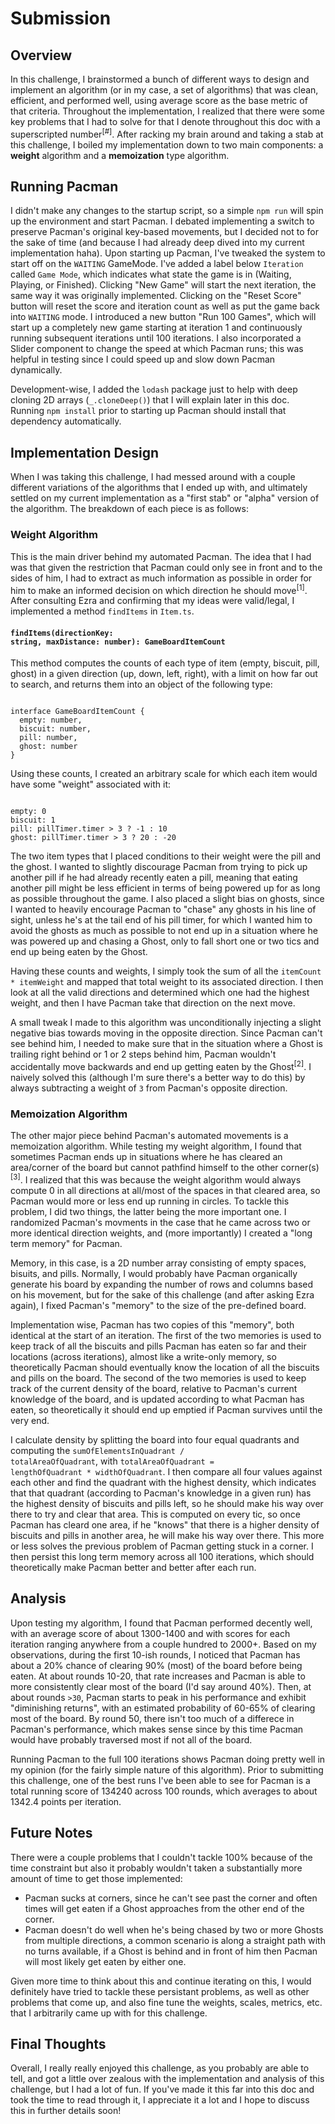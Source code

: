 # Submission

## Overview

In this challenge, I brainstormed a bunch of different ways to design and implement an algorithm (or in my case, a set of algorithms) that was clean, efficient, and performed well, using average score as the base metric of that criteria. Throughout the implementation, I realized that there were some key problems that I had to solve for that I denote throughout this doc with a superscripted number<sup>[#]</sup>. After racking my brain around and taking a stab at this challenge, I boiled my implementation down to two main components: a <b>weight</b> algorithm and a <b>memoization</b> type algorithm.

## Running Pacman

I didn't make any changes to the startup script, so a simple <code>npm run</code> will spin up the environment and start Pacman. I debated implementing a switch to preserve Pacman's original key-based movements, but I decided not to for the sake of time (and because I had already deep dived into my current implementation haha). Upon starting up Pacman, I've tweaked the system to start off on the <code>WAITING</code> GameMode. I've added a label below <code>Iteration</code> called <code>Game Mode</code>, which indicates what state the game is in (Waiting, Playing, or Finished). Clicking "New Game" will start the next iteration, the same way it was originally implemented. Clicking on the "Reset Score" button will reset the score and iteration count as well as put the game back into <code>WAITING</code> mode. I introduced a new button "Run 100 Games", which will start up a completely new game starting at iteration 1 and continuously running subsequent iterations until 100 iterations. I also incorporated a Slider component to change the speed at which Pacman runs; this was helpful in testing since I could speed up and slow down Pacman dynamically.

Development-wise, I added the <code>lodash</code> package just to help with deep cloning 2D arrays (<code>_.cloneDeep()</code>) that I will explain later in this doc. Running <code>npm install</code> prior to starting up Pacman should install that dependency automatically.

## Implementation Design

When I was taking this challenge, I had messed around with a couple different variations of the algorithms that I ended up with, and ultimately settled on my current implementation as a "first stab" or "alpha" version of the algorithm. The breakdown of each piece is as follows:

### Weight Algorithm

This is the main driver behind my automated Pacman. The idea that I had was that given the restriction that Pacman could only see in front and to the sides of him, I had to extract as much information as possible in order for him to make an informed decision on which direction he should move<sup>[1]</sup>. After consulting Ezra and confirming that my ideas were valid/legal, I implemented a method <code>findItems</code> in <code>Item.ts</code>.

#### <code>findItems(directionKey: string, maxDistance: number): GameBoardItemCount</code>

This method computes the counts of each type of item (empty, biscuit, pill, ghost) in a given direction (up, down, left, right), with a limit on how far out to search, and returns them into an object of the following type:

<pre><code>
interface GameBoardItemCount {
  empty: number,
  biscuit: number,
  pill: number,
  ghost: number
}
</code></pre>

Using these counts, I created an arbitrary scale for which each item would have some "weight" associated with it:

<pre><code>
empty: 0
biscuit: 1
pill: pillTimer.timer > 3 ? -1 : 10
ghost: pillTimer.timer > 3 ? 20 : -20
</code></pre>

The two item types that I placed conditions to their weight were the pill and the ghost. I wanted to slightly discourage Pacman from trying to pick up another pill if he had already recently eaten a pill, meaning that eating another pill might be less efficient in terms of being powered up for as long as possible throughout the game. I also placed a slight bias on ghosts, since I wanted to heavily encourage Pacman to "chase" any ghosts in his line of sight, unless he's at the tail end of his pill timer, for which I wanted him to avoid the ghosts as much as possible to not end up in a situation where he was powered up and chasing a Ghost, only to fall short one or two tics and end up being eaten by the Ghost.

Having these counts and weights, I simply took the sum of all the <code>itemCount * itemWeight</code> and mapped that total weight to its associated direction. I then look at all the valid directions and determined which one had the highest weight, and then I have Pacman take that direction on the next move.

A small tweak I made to this algorithm was unconditionally injecting a slight negative bias towards moving in the opposite direction. Since Pacman can't see behind him, I needed to make sure that in the situation where a Ghost is trailing right behind or 1 or 2 steps behind him, Pacman wouldn't accidentally move backwards and end up getting eaten by the Ghost<sup>[2]</sup>. I naively solved this (although I'm sure there's a better way to do this) by always subtracting a weight of <code>3</code> from Pacman's opposite direction.

### Memoization Algorithm

The other major piece behind Pacman's automated movements is a memoization algorithm. While testing my weight algorithm, I found that sometimes Pacman ends up in situations where he has cleared an area/corner of the board but cannot pathfind himself to the other corner(s)<sup>[3]</sup>. I realized that this was because the weight algorithm would always compute 0 in all directions at all/most of the spaces in that cleared area, so Pacman would more or less end up running in circles. To tackle this problem, I did two things, the latter being the more important one. I randomized Pacman's movments in the case that he came across two or more identical direction weights, and (more importantly) I created a "long term memory" for Pacman.

Memory, in this case, is a 2D number array consisting of empty spaces, bisuits, and pills. Normally, I would probably have Pacman organically generate his board by expanding the number of rows and columns based on his movement, but for the sake of this challenge (and after asking Ezra again), I fixed Pacman's "memory" to the size of the pre-defined board.

Implementation wise, Pacman has two copies of this "memory", both identical at the start of an iteration. The first of the two memories is used to keep track of all the biscuits and pills Pacman has eaten so far and their locations (across iterations), almost like a write-only memory, so theoretically Pacman should eventually know the location of all the biscuits and pills on the board. The second of the two memories is used to keep track of the current density of the board, relative to Pacman's current knowledge of the board, and is updated according to what Pacman has eaten, so theoretically it should end up emptied if Pacman survives until the very end.

I calculate density by splitting the board into four equal quadrants and computing the <code>sumOfElementsInQuadrant / totalAreaOfQuadrant</code>, with <code>totalAreaOfQuadrant = lengthOfQuadrant * widthOfQuadrant</code>. I then compare all four values against each other and find the quadrant with the highest density, which indicates that that quadrant (according to Pacman's knowledge in a given run) has the highest density of biscuits and pills left, so he should make his way over there to try and clear that area. This is computed on every tic, so once Pacman has cleard one area, if he "knows" that there is a higher density of biscuits and pills in another area, he will make his way over there. This more or less solves the previous problem of Pacman getting stuck in a corner. I then persist this long term memory across all 100 iterations, which should theoretically make Pacman better and better after each run.

## Analysis

Upon testing my algorithm, I found that Pacman performed decently well, with an average score of about 1300-1400 and with scores for each iteration ranging anywhere from a couple hundred to 2000+. Based on my observations, during the first 10-ish rounds, I noticed that Pacman has about a 20% chance of clearing 90% (most) of the board before being eaten. At about rounds 10-20, that rate increases and Pacman is able to more consistently clear most of the board (I'd say around 40%). Then, at about rounds <code>>30</code>, Pacman starts to peak in his performance and exhibit "diminishing returns", with an estimated probability of 60-65% of clearing most of the board. By round 50, there isn't too much of a differece in Pacman's performance, which makes sense since by this time Pacman would have probably traversed most if not all of the board.

Running Pacman to the full 100 iterations shows Pacman doing pretty well in my opinion (for the fairly simple nature of this algorithm). Prior to submitting this challenge, one of the best runs I've been able to see for Pacman is a total running score of 134240 across 100 rounds, which averages to about 1342.4 points per iteration.

## Future Notes

There were a couple problems that I couldn't tackle 100% because of the time constraint but also it probably wouldn't taken a substantially more amount of time to get those implemented:
- Pacman sucks at corners, since he can't see past the corner and often times will get eaten if a Ghost approaches from the other end of the corner.
- Pacman doesn't do well when he's being chased by two or more Ghosts from multiple directions, a common scenario is along a straight path with no turns available, if a Ghost is behind and in front of him then Pacman will most likely get eaten by either one.

Given more time to think about this and continue iterating on this, I would definitely have tried to tackle these persistant problems, as well as other problems that come up, and also fine tune the weights, scales, metrics, etc. that I arbitrarily came up with for this challenge.

## Final Thoughts

Overall, I really really enjoyed this challenge, as you probably are able to tell, and got a little over zealous with the implementation and analysis of this challenge, but I had a lot of fun. If you've made it this far into this doc and took the time to read through it, I appreciate it a lot and I hope to discuss this in further details soon!
